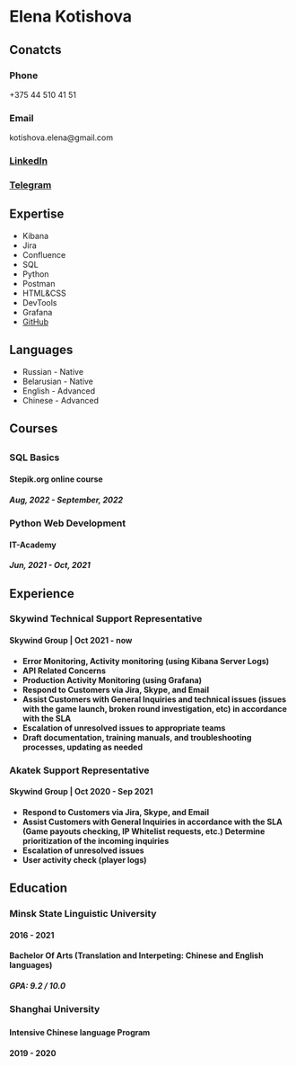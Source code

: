 <!DOCTYPE html>
<html lang="ru">
<head>
  <meta charset="UTF-8">
</head>
<body>
<div>
  <h1>Elena Kotishova</h1>
</div>
<div>
  <h2><strong>Conatcts</strong></h2>
</div>
<div>
  <h3>Phone</h3>
  <p class="content">+375 44 510 41 51</p>
  <h3>Email</h3>
  <p class="content">kotishova.elena@gmail.com<p>
  <h3><a href="https://www.linkedin.com/in/kotishovaelena/">LinkedIn</a></h3>
  <h3><a href="http://t.me/lena_kotishova">Telegram</a></h3>
  </div>
  <div>
    <h2>Expertise</h2>
    <ul>
    <li>Kibana</li>
    <li>Jira</li>
    <li>Confluence</li>
    <li>SQL</li>
    <li>Python</li>
    <li>Postman</li>
    <li>HTML&CSS</li>
    <li>DevTools</li>
    <li>Grafana</li>
    <li><a href="https://github.com/lenakotishova">GitHub</a></li>
    </ul> 
  </div>
  
  <div>
    <h2>Languages</h2>
    <ul>
    <li>Russian - Native</li> 
    <li>Belarusian - Native</li>
    <li>English - Advanced</li>
    <li>Chinese - Advanced</li>
    </ul>
  </div>
  <div>
    <h2>Courses<h2>
    <h3>SQL Basics</h3>
    <h4>Stepik.org online course</h4>
    <h5>Aug, 2022 - September, 2022<h5>
    <h3>Python Web Development</h3>
    <h4>IT-Academy</h4>
    <h5>Jun, 2021 - Oct, 2021</h5>
  </div>
  <div>
    <h2>Experience</h2>
    <h3>Skywind Technical Support Representative</h3>
    <h4>Skywind Group | Oct 2021 - now<h4>
    <ul>
    <li>Error Monitoring, Activity monitoring (using Kibana Server Logs)</li>
    <li>API Related Concerns</li>
    <li>Production Activity Monitoring (using Grafana)</li>
    <li>Respond to Customers via Jira, Skype, and Email</li>
    <li>Assist Customers with General Inquiries and technical issues (issues with the game launch, broken round investigation, etc) in accordance with the SLA</li>
    <li>Escalation of unresolved issues to appropriate teams</li>
    <li>Draft documentation, training manuals, and troubleshooting processes, updating as needed</li>
    </ul>
<h3>Akatek Support Representative</h3>
<h4>Skywind Group | Oct 2020 - Sep 2021<h4>
<ul>
<li>Respond to Customers via Jira, Skype, and Email</li>
<li>Assist Customers with General Inquiries in accordance with the SLA (Game payouts checking, IP Whitelist requests, etc.) Determine prioritization of the incoming inquiries</li>
<li>Escalation of unresolved issues</li>
<li>User activity check (player logs)</li>
  </div>
  <div>
    <h2>Education</h2>
    <h3>Minsk State Linguistic University</h3>
    <h4>2016 - 2021</h4>
    <h4>Bachelor Of Arts (Translation and Interpeting: Chinese and English languages)<h4>
    <h5>GPA: 9.2 / 10.0</h3>
    <h3>Shanghai University<h3>
    <h4>Intensive Chinese language Program</h4>
    <h4>2019 - 2020</h4>
    </div>
</body>
</html>